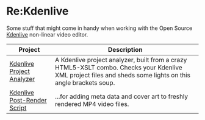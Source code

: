 # Re:Kdenlive

Some stuff that might come in handy when working with the Open Source
[Kdenlive](https://kdenlive.org/) non-linear video editor.

| Project | Description |
| ------- | ----------- |
| [Kdenlive Project Analyzer](http://thediveo.github.io/kdenlive-project-analyzer) | A Kdenlive project analyzer, built from a crazy HTML5-XSLT combo. Checks your Kdenlive XML project files and sheds some lights on this angle brackets soup. |
| [Kdenlive Post-Render Script](https://github.com/TheDiveO/kdenlive-post-render-script) | ...for adding meta data and cover art to freshly rendered MP4 video files. |
